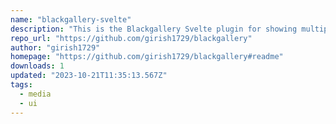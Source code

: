 ```yaml
---
name: "blackgallery-svelte"
description: "This is the Blackgallery Svelte plugin for showing multiple images. By clicking at top button you can switch between images from unsplash"
repo_url: "https://github.com/girish1729/blackgallery"
author: "girish1729"
homepage: "https://github.com/girish1729/blackgallery#readme"
downloads: 1
updated: "2023-10-21T11:35:13.567Z"
tags: 
  - media
  - ui
---
```

